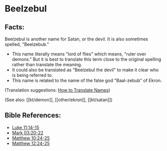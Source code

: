 # Beelzebul #

## Facts: ##

Beelzebul is another name for Satan, or the devil. It is also sometimes spelled, "Beelzebub."

 * This name literally means "lord of flies" which means, "ruler over demons." But it is best to translate this term close to the original spelling rather than translate the meaning.
 * It could also be translated as "Beelzebul the devil" to make it clear who is being referred to.
 * This name is related to the name of the false god "Baal-zebub" of Ekron.

(Translation suggestions: [How to Translate Names](en/ta-vol1/translate/man/translate-names))

(See also: [[kt/demon]], [[other/ekron]], [[kt/satan]])

## Bible References: ##

* [Luke 11:14-15](en/tn/luk/help/11/14)
* [Mark 03:20-22](en/tn/mrk/help/03/20)
* [Matthew 10:24-25](en/tn/mat/help/10/24)
* [Matthew 12:24-25](en/tn/mat/help/12/24)